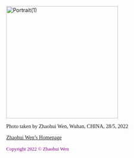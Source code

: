 
<img width="300" alt="Portrait(1)" src="https://user-images.githubusercontent.com/104066883/169487820-faefead2-61da-4e14-841a-f7c1fce400b0.png" align="top">

<font face="GEORGIA">Photo taken by Zhaohui Wen, Wuhan, CHINA, 28/5, 2022</font>

<p> </p>

[<font face="GEORGIA">Zhaohui Wen’s Homepage</font>](http://zhaohuiwen.top)

<font face="GEORGIA" font size ="2" color="purple">Copyright 2022 © Zhaohui Wen</font>
